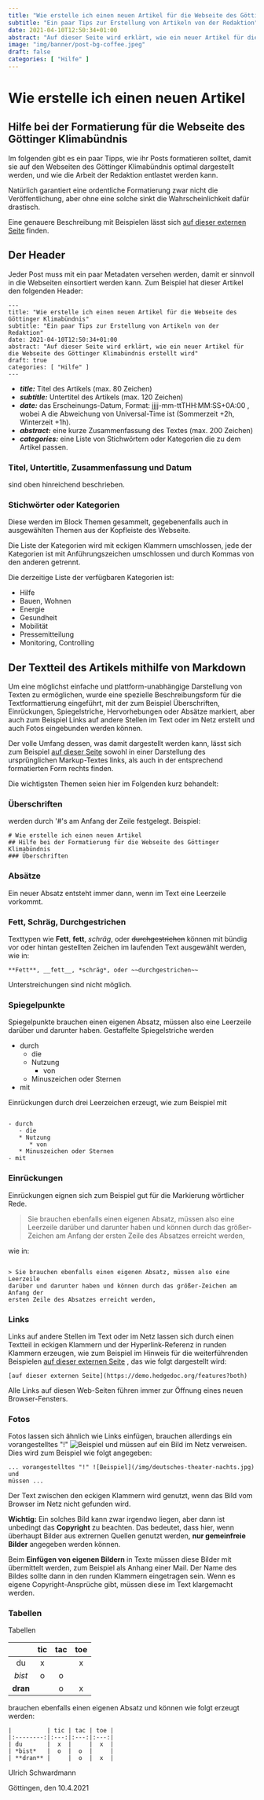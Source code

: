 ```yaml
---
title: "Wie erstelle ich einen neuen Artikel für die Webseite des Göttinger Klimabündnis"
subtitle: "Ein paar Tips zur Erstellung von Artikeln von der Redaktion"
date: 2021-04-10T12:50:34+01:00
abstract: "Auf dieser Seite wird erklärt, wie ein neuer Artikel für die Webseite des Göttinger Klimabündnis erstellt wird"
image: "img/banner/post-bg-coffee.jpeg"
draft: false
categories: [ "Hilfe" ]
---
```


# Wie erstelle ich einen neuen Artikel
## Hilfe bei der Formatierung für die Webseite des Göttinger Klimabündnis

Im folgenden gibt es ein paar Tipps, wie ihr Posts formatieren solltet, damit
sie auf den Webseiten des Göttinger Klimabündnis optimal dargestellt werden,
und wie die Arbeit der Redaktion entlastet werden kann. 

Natürlich garantiert eine ordentliche Formatierung zwar nicht die
Veröffentlichung, aber ohne eine solche sinkt die Wahrscheinlichkeit dafür
drastisch.

Eine genauere Beschreibung mit Beispielen lässt sich
[auf dieser externen Seite](https://demo.hedgedoc.org/features?both)
finden.

## Der Header

Jeder Post muss mit ein paar Metadaten versehen werden, damit er sinnvoll in
die Webseiten einsortiert werden kann. Zum Beispiel hat dieser Artikel den
folgenden Header:

```
---
title: "Wie erstelle ich einen neuen Artikel für die Webseite des Göttinger Klimabündnis"
subtitle: "Ein paar Tips zur Erstellung von Artikeln von der Redaktion"
date: 2021-04-10T12:50:34+01:00
abstract: "Auf dieser Seite wird erklärt, wie ein neuer Artikel für die Webseite des Göttinger Klimabündnis erstellt wird"
draft: true
categories: [ "Hilfe" ]
---
```

* ***title:*** Titel des Artikels (max. 80 Zeichen)
* ***subtitle:*** Untertitel des Artikels (max. 120 Zeichen)
* ***date:*** das Erscheinungs-Datum, Format: jjjj-mm-ttTHH:MM:SS+0A:00 , wobei A die Abweichung von Universal-Time ist (Sommerzeit +2h, Winterzeit +1h).
* ***abstract:*** eine kurze Zusammenfassung des Textes (max. 200 Zeichen)
* ***categories:*** eine Liste von Stichwörtern oder Kategorien die zu dem Artikel passen.

### Titel, Untertitle, Zusammenfassung und Datum

sind oben hinreichend beschrieben.

### Stichwörter oder Kategorien

Diese werden im Block Themen gesammelt, gegebenenfalls auch in ausgewählten
Themen aus der Kopfleiste des Webseite.

Die Liste der Kategorien wird mit eckigen Klammern umschlossen, jede der
Kategorien ist mit Anführungszeichen umschlossen und durch Kommas von den
anderen getrennt.

Die derzeitige Liste der verfügbaren Kategorien ist:
* Hilfe
* Bauen, Wohnen
* Energie
* Gesundheit
* Mobilität
* Pressemitteilung
* Monitoring, Controlling

## Der Textteil des Artikels mithilfe von Markdown

Um eine möglichst einfache und plattform-unabhängige Darstellung von Texten zu
ermöglichen, wurde eine spezielle Beschreibungsform für die Textformattierung
eingeführt, mit der zum Beispiel Überschriften, Einrückungen, Spiegelstriche,
Hervorhebungen oder Absätze markiert, 
aber auch zum Beispiel Links auf andere
Stellen im Text oder im Netz erstellt und auch Fotos eingebunden werden
können.

Der volle Umfang dessen, was damit dargestellt werden kann, lässt sich zum
Beispiel [auf dieser Seite](https://demo.hedgedoc.org/features?both) sowohl in
einer Darstellung des ursprünglichen Markup-Textes links, als auch in der
entsprechend formatierten Form rechts finden.

Die wichtigsten Themen seien hier im Folgenden kurz behandelt:


### Überschriften

werden durch '#'s am Anfang der Zeile festgelegt. Beispiel:

```
# Wie erstelle ich einen neuen Artikel 
## Hilfe bei der Formatierung für die Webseite des Göttinger Klimabündnis
### Überschriften
```

### Absätze
Ein neuer Absatz entsteht immer dann, wenn im Text eine Leerzeile vorkommt.

### Fett, Schräg, Durchgestrichen

Texttypen wie **Fett**, __fett__, *schräg*, oder ~~durchgestrichen~~ können
mit bündig vor oder hintan gestellten Zeichen im laufenden Text ausgewählt werden, wie in:

```
**Fett**, __fett__, *schräg*, oder ~~durchgestrichen~~
```

Unterstreichungen sind nicht möglich.

### Spiegelpunkte

Spiegelpunkte brauchen einen eigenen Absatz, müssen also eine Leerzeile
darüber und darunter haben. 
Gestaffelte Spiegelstriche werden

- durch
   - die
   * Nutzung
      * von
   * Minuszeichen oder Sternen
- mit

Einrückungen durch drei Leerzeichen erzeugt, wie zum Beispiel mit

```

- durch
   - die
   * Nutzung
      * von
   * Minuszeichen oder Sternen
- mit

```

### Einrückungen

Einrückungen eignen sich zum Beispiel gut für die Markierung wörtlicher Rede.

> Sie brauchen ebenfalls einen eigenen Absatz, müssen also eine Leerzeile
darüber und darunter haben und können durch das größer-Zeichen am Anfang der
ersten Zeile des Absatzes erreicht werden,

wie in: 

```

> Sie brauchen ebenfalls einen eigenen Absatz, müssen also eine Leerzeile
darüber und darunter haben und können durch das größer-Zeichen am Anfang der
ersten Zeile des Absatzes erreicht werden,

```
### Links

Links auf andere Stellen im Text oder im Netz lassen sich
durch einen Textteil in eckigen Klammern und der Hyperlink-Referenz
in runden Klammern erzeugen, wie zum Beispiel im Hinweis für die
weiterführenden Beispielen
[auf dieser externen Seite](https://demo.hedgedoc.org/features?both)
, das wie folgt dargestellt wird:

```
[auf dieser externen Seite](https://demo.hedgedoc.org/features?both)
```

Alle Links auf diesen Web-Seiten führen immer zur Öffnung eines neuen
Browser-Fensters.

### Fotos

Fotos lassen sich ähnlich wie Links einfügen, brauchen allerdings ein
vorangestelltes "!" ![Beispiel](/img/deutsches-theater-nachts.jpg) und müssen
auf ein Bild im Netz verweisen. Dies wird zum Beispiel wie folgt angegeben:

```
... vorangestelltes "!" ![Beispiel](/img/deutsches-theater-nachts.jpg) und
müssen ...
```
Der Text zwischen den eckigen Klammern wird genutzt, wenn das Bild vom Browser
im Netz nicht gefunden wird.

**Wichtig:** 
Ein solches Bild kann zwar irgendwo liegen, aber dann ist unbedingt das **Copyright** zu
beachten. Das bedeutet, dass hier, wenn überhaupt Bilder aus extrernen Quellen
genutzt werden, **nur gemeinfreie Bilder** angegeben werden können.

Beim **Einfügen von eigenen Bildern** in Texte müssen diese Bilder mit
übermittelt werden, zum Beispiel als Anhang einer Mail. Der Name des Bildes
sollte dann in den runden Klammern eingetragen sein. Wenn es eigene
Copyright-Ansprüche gibt, müssen diese im Text klargemacht werden.

### Tabellen 

Tabellen

|          | tic | tac | toe |
|:--------:|:---:|:---:|:---:|
| du       |  x  |     |  x  |
| *bist*   |  o  |  o  |     |
| **dran** |     |  o  |  x  |

brauchen ebenfalls einen eigenen Absatz und können wie folgt erzeugt werden:

```
|          | tic | tac | toe |
|:--------:|:---:|:---:|:---:|
| du       |  x  |     |  x  |
| *bist*   |  o  |  o  |     |
| **dran** |     |  o  |  x  |
```

Ulrich Schwardmann

Göttingen, den 10.4.2021
